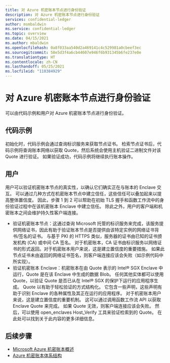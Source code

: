 ```yaml
---
title: 对 Azure 机密账本节点进行身份验证
description: 对 Azure 机密账本节点进行身份验证
services: confidential-ledger
author: msmbaldwin
ms.service: confidential-ledger
ms.topic: overview
ms.date: 04/15/2021
ms.author: mbaldwin
ms.openlocfilehash: 0a8f033aa540d2a469141c4c529981a0cbeef3ec
ms.sourcegitcommit: 58e5d3f4a6cb44607e946f6b931345b6fe237e0e
ms.translationtype: HT
ms.contentlocale: zh-CN
ms.lasthandoff: 05/25/2021
ms.locfileid: "110384929"
---
```

# <a name="authenticating-azure-confidential-ledger-nodes"></a>对 Azure 机密账本节点进行身份验证

可以由代码示例和用户对 Azure 机密账本节点进行身份验证。

## <a name="code-samples"></a>代码示例

初始化时，代码示例会通过查询标识服务来获取节点证书。 检索节点证书后，代码示例将查询账本网络以获取 Quote，然后系统会使用主机验证二进制文件对该 Quote 进行验证。 如果验证成功，代码示例将继续执行账本操作。

## <a name="users"></a>用户

用户可以验证机密账本节点的真实性，以确认它们确实正在与账本的 Enclave 交互。 可以通过几种方式在机密账本节点中建立信任，这些信任可以叠加起来以提高整体置信度。 因此，步骤 1 到 2 可以帮助在初始 TLS 握手和函数工作流中的身份验证过程中在该机密账本 Enclave 中建立信任。 除此之外，用户的客户端和机密账本之间会维护持久性客户端连接。

- 验证机密账本节点：这通过查询 Microsoft 托管的标识服务来完成，该服务提供网络证书，因此有助于验证账本节点是否提供由该特定实例的网络证书背书/签名的证书。 与基于 PKI 的 HTTPS 类似，服务器的证书由已知的证书颁发机构 (CA) 或中间 CA 签名。 对于机密账本，CA 证书由标识服务以网络证书的形式返回。对于机密账本用户来说，这是建立置信度的重要措施。 如果此节点证书未由返回的网络证书签名，则客户端连接应该会失败（如示例代码中所实现）。
- 验证机密账本 Enclave：机密账本在由 Quote 表示的 Intel® SGX Enclave 中运行，Quote 是在该 Enclave 中生成的数据 Blob。 任何其他实体都可以使用 Quote，以验证 Quote 是否已从在 Intel® SGX 的保护下运行的应用程序生成。 Quote 以有助于轻松验证的方式结构化。 它包含一些声明，这些声明有助于识别 Enclave 的各种属性及其正在运行的应用程序。 对于机密账本用户来说，这是建立置信度的重要机制。 这可以通过调用函数工作流 API 以获取 Enclave Quote 来完成。 如果 Quote 无效，则客户端连接应该会失败。 然后，可以使用 open_enclaves Host_Verify 工具来验证检索到的 Quote。 在此处可以找到关于此内容的更多详细信息。

## <a name="next-steps"></a>后续步骤

- [Microsoft Azure 机密账本概述](overview.md)
- [Azure 机密账本体系结构](architecture.md)
